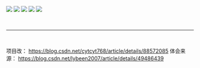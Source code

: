<!--![在这里插入图片描述](https://img-blog.csdnimg.cn/20210102194307882.png?x-oss-process=image/watermark,type_ZmFuZ3poZW5naGVpdGk,shadow_10,text_aHR0cHM6Ly9ibG9nLmNzZG4ubmV0L3FxXzQzNzY1NTM1,size_16,color_FFFFFF,t_70)-->
<!--![在这里插入图片描述](https://img-blog.csdnimg.cn/20210102194403731.png?x-oss-process=image/watermark,type_ZmFuZ3poZW5naGVpdGk,shadow_10,text_aHR0cHM6Ly9ibG9nLmNzZG4ubmV0L3FxXzQzNzY1NTM1,size_16,color_FFFFFF,t_70)-->
<!--![在这里插入图片描述](https://img-blog.csdnimg.cn/20210102194535199.png?x-oss-process=image/watermark,type_ZmFuZ3poZW5naGVpdGk,shadow_10,text_aHR0cHM6Ly9ibG9nLmNzZG4ubmV0L3FxXzQzNzY1NTM1,size_16,color_FFFFFF,t_70)-->
<!--![在这里插入图片描述](https://img-blog.csdnimg.cn/2021010219460410.png?x-oss-process=image/watermark,type_ZmFuZ3poZW5naGVpdGk,shadow_10,text_aHR0cHM6Ly9ibG9nLmNzZG4ubmV0L3FxXzQzNzY1NTM1,size_16,color_FFFFFF,t_70)-->
<!--![在这里插入图片描述](https://img-blog.csdnimg.cn/2021010219463691.png?x-oss-process=image/watermark,type_ZmFuZ3poZW5naGVpdGk,shadow_10,text_aHR0cHM6Ly9ibG9nLmNzZG4ubmV0L3FxXzQzNzY1NTM1,size_16,color_FFFFFF,t_70)-->

![](./static/readmepic/1.png)
![](./static/readmepic/2.png)
![](./static/readmepic/3.png)
![](./static/readmepic/4.png)
![](./static/readmepic/5.png)


<br>


-------

<br>


项目改：  https://blog.csdn.net/cytcyt768/article/details/88572085
体会来源： https://blog.csdn.net/lybeen2007/article/details/49486439